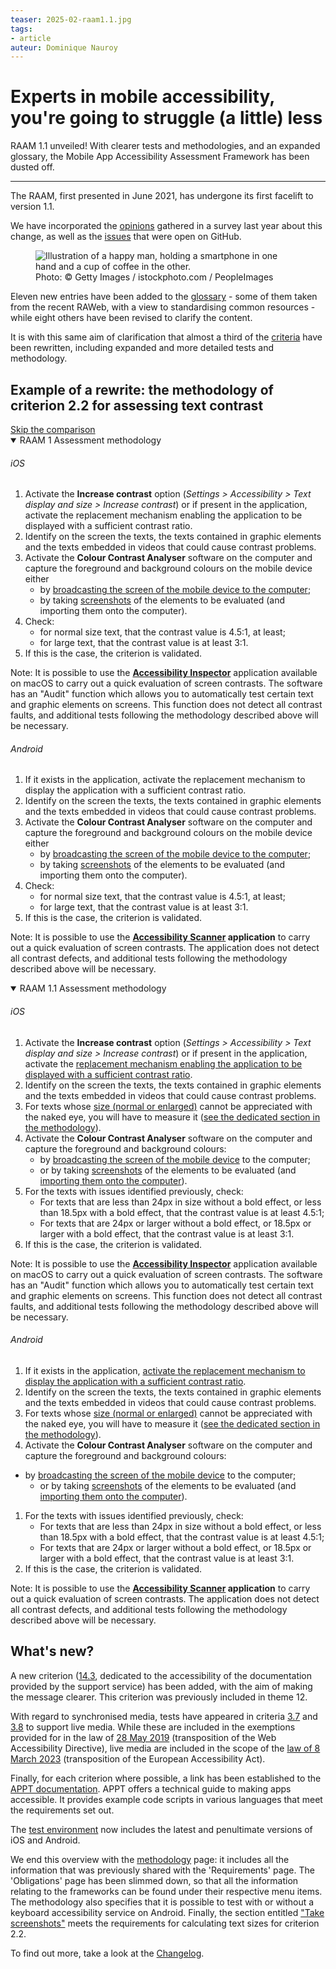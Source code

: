 ```yaml
---
teaser: 2025-02-raam1.1.jpg
tags:
- article
auteur: Dominique Nauroy
---
```

<hgroup>
 <h1>Experts in mobile accessibility, you're going to struggle (a little) less</h1> 
 <p>RAAM 1.1 unveiled! With clearer tests and methodologies, and an expanded glossary, the Mobile App Accessibility Assessment Framework has been dusted off.</p>
</hgroup>
<hr>
<div class="intro"> 
    <p>The RAAM, first presented in June 2021, has undergone its first facelift to version 1.1.</p> 
</div>    
<p>We have incorporated the <a href="2024-05-06-RAAM-survey.html">opinions</a> gathered in a survey last year about this change, as well as the <a href="https://github.com/accessibility-luxembourg/ReferentielAccessibiliteMobile/issues?q=is%3Aissue%20state%3Aclosed">issues</a> that were open on GitHub.</p>
<figure role="group" aria-label="Photo: © Getty Images / istockphoto.com / PeopleImages" class="pic"> <img src="../../../../content/fr/news/img/2025-02-raam1.1.jpg" alt="Illustration of a happy man, holding a smartphone in one hand and a cup of coffee in the other."> <figcaption>Photo: © Getty Images / istockphoto.com / PeopleImages</figcaption>
</figure>
<p>Eleven new entries have been added to the <a href="/en/raam1.1/glossaire.html">glossary</a> - some of them taken from the recent RAWeb, with a view to standardising common resources - while eight others have been revised to clarify the content.</p>
<p>It is with this same aim of clarification that almost a third of the <a href="/en/raam1.1/glossaire.html">criteria</a> have been rewritten, including expanded and more detailed tests and methodology.</p>
<h2>Example of a rewrite: the methodology of criterion 2.2 for assessing text contrast</h2>

<div class="skip-link" style="position: relative">
<a href="#jump-comparison" class="in-article">Skip the comparison</a>
</div>
        <div class="accordion sideBySide" style="border:none">
            <div style="border:none">
                <details style="border: none" class="methodo" open=""><summary>RAAM 1 Assessment methodology</summary><div><h6 id="ios-2">iOS</h6><ol>
<li>Activate the <strong>Increase contrast</strong> option (<em>Settings &gt; Accessibility &gt; Text display and size &gt; Increase contrast</em>) or if present in the application, activate the replacement mechanism enabling the application to be displayed with a sufficient contrast ratio.</li>
<li>Identify on the screen the texts, the texts contained in graphic elements and the texts embedded in videos that could cause contrast problems.</li>
<li>Activate the <strong>Colour Contrast Analyser</strong> software on the computer and capture the foreground and background colours on the mobile device either
<ul>
<li>by <a href="/en/raam1/methodologie.html#broadcast-the-screen-of-the-mobile-device">broadcasting the screen of the mobile device to the computer</a>;</li>
<li>by taking <a href="/en/raam1/methodologie.html#take-screenshots">screenshots</a> of the elements to be evaluated (and importing them onto the computer).</li>
</ul>
</li>
<li>Check:
<ul>
<li>for normal size text, that the contrast value is 4.5:1, at least;</li>
<li>for large text, that the contrast value is at least 3:1.</li>
</ul>
</li>
<li>If this is the case, the criterion is validated.</li>
</ol><p>Note: It is possible to use the <strong><a href="/en/raam1/methodologie.html#test-applications">Accessibility Inspector</a></strong> application available on macOS to carry out a quick evaluation of screen contrasts. The software has an "Audit" function which allows you to automatically test certain text and graphic elements on screens. This function does not detect all contrast faults, and additional tests following the methodology described above will be necessary.</p><h6 id="android-2">Android</h6><ol>
<li>If it exists in the application, activate the replacement mechanism to display the application with a sufficient contrast ratio.</li>
<li>Identify on the screen the texts, the texts contained in graphic elements and the texts embedded in videos that could cause contrast problems.</li>
<li>Activate the <strong>Colour Contrast Analyser</strong> software on the computer and capture the foreground and background colours on the mobile device either
<ul>
<li>by <a href="/en/raam1/methodologie.html#broadcast-the-screen-of-the-mobile-device">broadcasting the screen of the mobile device to the computer</a>;</li>
<li>by taking <a href="/en/raam1/methodologie.html#take-screenshots">screenshots</a> of the elements to be evaluated (and importing them onto the computer).</li>
</ul>
</li>
<li>Check:
<ul>
<li>for normal size text, that the contrast value is 4.5:1, at least;</li>
<li>for large text, that the contrast value is at least 3:1.</li>
</ul>
</li>
<li>If this is the case, the criterion is validated.</li>
</ol><p>Note: It is possible to use the <strong><a href="/en/raam1/methodologie.html#test-applications">Accessibility Scanner</a> application</strong> to carry out a quick evaluation of screen contrasts. The application does not detect all contrast defects, and additional tests following the methodology described above will be necessary.</p></div></details>
            </div>
            <div style="border:none">
                <details style="border:none" class="methodo" open=""><summary>RAAM 1.1 Assessment methodology</summary><div><h6 id="ios-2">iOS</h6><ol>
<li>Activate the <strong>Increase contrast</strong> option (<em>Settings &gt; Accessibility &gt; Text display and size &gt; Increase contrast</em>) or if present in the application, activate the <a href="/en/raam1.1/glossaire.html#application-mechanism-for-displaying-a-correct-contrast-ratio">replacement mechanism enabling the application to be displayed with a sufficient contrast ratio</a>.</li>
<li>Identify on the screen the texts, the texts contained in graphic elements and the texts embedded in videos that could cause contrast problems.</li>
<li>For texts whose <a href="/en/raam1.1/glossaire.html#contrast-text-size">size (normal or enlarged)</a> cannot be appreciated with the naked eye, you will have to measure it (<a href="/en/raam1.1/methodologie.html#evaluate-the-size-of-a-text">see the dedicated section in the methodology</a>).</li>
<li>Activate the <strong>Colour Contrast Analyser</strong> software on the computer and capture the foreground and background colours:
<ul>
<li>by <a href="/en/raam1.1/methodologie.html#broadcast-the-screen-of-the-mobile-device">broadcasting the screen of the mobile device</a> to the computer;</li>
<li>or by taking <a href="/en/raam1.1/methodologie.html#take-screenshots">screenshots</a> of the elements to be evaluated (and <a href="/en/raam1.1/methodologie.html#import-screenshots-onto-the-computer">importing them onto the computer</a>).</li>
</ul>
</li>
<li>For the texts with issues identified previously, check:
<ul>
<li>For texts that are less than 24px in size without a bold effect, or less than 18.5px with a bold effect, that the contrast value is at least 4.5:1;</li>
<li>For texts that are 24px or larger without a bold effect, or 18.5px or larger with a bold effect, that the contrast value is at least 3:1.</li>
</ul>
</li>
<li>If this is the case, the criterion is validated.</li>
</ol><p>Note: It is possible to use the <strong><a href="/en/raam1.1/methodologie.html#test-applications">Accessibility Inspector</a></strong> application available on macOS to carry out a quick evaluation of screen contrasts. The software has an "Audit" function which allows you to automatically test certain text and graphic elements on screens. This function does not detect all contrast faults, and additional tests following the methodology described above will be necessary.</p><h6 id="android-2">Android</h6><ol>
<li>If it exists in the application, <a href="/en/raam1.1/glossaire.html#application-mechanism-for-displaying-a-correct-contrast-ratio">activate the replacement mechanism to display the application with a sufficient contrast ratio</a>.</li>
<li>Identify on the screen the texts, the texts contained in graphic elements and the texts embedded in videos that could cause contrast problems.</li>
<li>For texts whose <a href="/en/raam1.1/glossaire.html#contrast-text-size">size (normal or enlarged)</a> cannot be appreciated with the naked eye, you will have to measure it (<a href="/en/raam1.1/methodologie.html#evaluate-the-size-of-a-text">see the dedicated section in the methodology</a>).</li>
<li>Activate the <strong>Colour Contrast Analyser</strong> software on the computer and capture the foreground and background colours:</li>
</ol><ul>
<li>by <a href="/en/raam1.1/methodologie.html#broadcast-the-screen-of-the-mobile-device">broadcasting the screen of the mobile device</a> to the computer;
<ul>
<li>or by taking <a href="/en/raam1.1/methodologie.html#take-screenshots">screenshots</a> of the elements to be evaluated (and <a href="/en/raam1.1/methodologie.html#import-screenshots-onto-the-computer">importing them onto the computer</a>).</li>
</ul>
</li>
</ul><ol>
<li>For the texts with issues identified previously, check:
<ul>
<li>For texts that are less than 24px in size without a bold effect, or less than 18.5px with a bold effect, that the contrast value is at least 4.5:1;</li>
<li>For texts that are 24px or larger without a bold effect, or 18.5px or larger with a bold effect, that the contrast value is at least 3:1.</li>
</ul>
</li>
<li>If this is the case, the criterion is validated.</li>
</ol><p>Note: It is possible to use the <strong><a href="/en/raam1.1/methodologie.html#test-applications">Accessibility Scanner</a> application</strong> to carry out a quick evaluation of screen contrasts. The application does not detect all contrast defects, and additional tests following the methodology described above will be necessary.</p></div></details>
            </div>
        </div>
<h2 id="jump-comparison">What's new?</h2>
<p>A new criterion (<a href="/en/raam1.1/referentiel-technique.html#crit-14-3">14.3</a>, dedicated to the accessibility of the documentation provided by the support service) has been added, with the aim of making the message clearer. This criterion was previously included in theme 12.</p>
<p>With regard to synchronised media, tests have appeared in criteria <a href="/en/raam1.1/referentiel-technique.html#crit-3-7">3.7</a> and <a href="/en/raam1.1/referentiel-technique.html#crit-3-8">3.8</a> to support live media. While these are included in the exemptions provided for in the law of <a href="https://legilux.public.lu/eli/etat/leg/loi/2019/05/28/a373/jo">28 May 2019</a> (transposition of the Web Accessibility Directive), live media are included in the scope of the <a href="https://legilux.public.lu/eli/etat/leg/loi/2023/03/08/a133/jo">law of 8 March 2023</a> (transposition of the European Accessibility Act).</p>
<p>Finally, for each criterion where possible, a link has been established to the <a href="https://appt.org/en/guidelines/wcag/">APPT documentation</a>. APPT offers a technical guide to making apps accessible. It provides example code scripts in various languages that meet the requirements set out.</p>
<p>The <a href="/en/raam1.1/environnement.html">test environment</a> now includes the latest and penultimate versions of iOS and Android.</p>
<p>We end this overview with the <a href="/en/raam1.1/methodologie.html">methodology</a> page: it includes all the information that was previously shared with the 'Requirements' page. The 'Obligations' page has been slimmed down, so that all the information relating to the frameworks can be found under their respective menu items. The methodology also specifies that it is possible to test with or without a keyboard accessibility service on Android. Finally, the section entitled <a href="/en/raam1.1/methodologie.html#take-screenshots">"Take screenshots"</a> meets the requirements for calculating text sizes for criterion 2.2.</p>
<p>To find out more, take a look at the <a href="/en/raam1.1/notes-revision.html">Changelog</a>.</p>